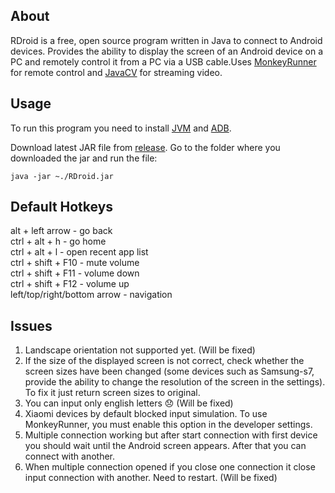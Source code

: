 ## About

RDroid is a free, open source program written in Java to connect to Android devices. Provides the ability to display the screen of an Android device on a PC and remotely control it from a PC via a USB cable.Uses [MonkeyRunner](https://developer.android.com/studio/test/monkeyrunner/) for remote control and [JavaCV](https://github.com/bytedeco/javacv) for streaming video.

## Usage

To run this program you need to install [JVM](https://www.oracle.com/technetwork/java/javase/downloads/index.html) and [ADB](https://developer.android.com/studio/releases/platform-tools).

Download latest JAR file from [release](https://github.com/kirilamenski/RDroid/releases). Go to the folder where you downloaded the jar and run the file:
```shell
java -jar ~./RDroid.jar
```

## Default Hotkeys
alt + left arrow - go back <br/>
ctrl + alt + h - go home <br/>
ctrl + alt + l - open recent app list <br/>
ctrl + shift + F10 - mute volume <br/>
ctrl + shift + F11 - volume down <br/>
ctrl + shift + F12 - volume up <br/>
left/top/right/bottom arrow - navigation <br/>


## Issues

1) Landscape orientation not supported yet. (Will be fixed)
2) If the size of the displayed screen is not correct, check whether the screen sizes have been changed (some devices such as Samsung-s7, provide the ability to change the resolution of the screen in the settings). To fix it just return screen sizes to original.
3) You can input only english letters :disappointed: (Will be fixed)
4) Xiaomi devices by default blocked input simulation. To use MonkeyRunner, you must enable this option in the developer settings.
5) Multiple connection working but after start connection with first device you should wait until the Android screen appears. After that you can connect with another.
6) When multiple connection opened if you close one connection it close input connection with another. Need to restart. (Will be fixed)
